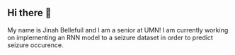 ## Hi there 👋
My name is Jinah Bellefuil and I am a senior at UMN!
I am currently working on implementing an RNN model to a seizure dataset in order to predict seizure occurence.
<!--
**jnbellefuil/jnbellefuil** is a ✨ _special_ ✨ repository because its `README.md` (this file) appears on your GitHub profile.

Here are some ideas to get you started:

- 🔭 I’m currently working on ...
- 🌱 I’m currently learning ...
- 👯 I’m looking to collaborate on ...
- 🤔 I’m looking for help with ...
- 💬 Ask me about ...
- 📫 How to reach me: ...
- 😄 Pronouns: ...
- ⚡ Fun fact: ...
-->
